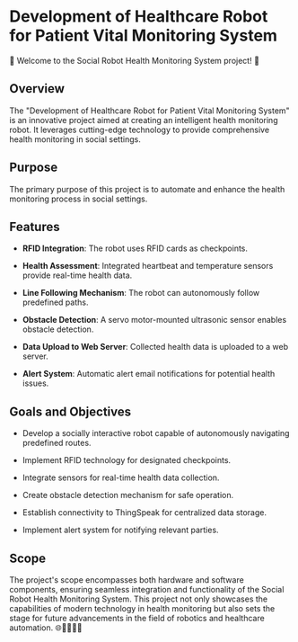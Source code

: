 # Development of Healthcare Robot for Patient Vital Monitoring System

🤖 Welcome to the Social Robot Health Monitoring System project! 🏥

## Overview

The "Development of Healthcare Robot for Patient Vital Monitoring System" is an innovative project aimed at creating an intelligent health monitoring robot. It leverages cutting-edge technology to provide comprehensive health monitoring in social settings.

## Purpose

The primary purpose of this project is to automate and enhance the health monitoring process in social settings.

## Features

- **RFID Integration**: The robot uses RFID cards as checkpoints.
  
- **Health Assessment**: Integrated heartbeat and temperature sensors provide real-time health data.

- **Line Following Mechanism**: The robot can autonomously follow predefined paths.

- **Obstacle Detection**: A servo motor-mounted ultrasonic sensor enables obstacle detection.

- **Data Upload to Web Server**: Collected health data is uploaded to a web server.

- **Alert System**: Automatic alert email notifications for potential health issues.

## Goals and Objectives

- Develop a socially interactive robot capable of autonomously navigating predefined routes.
  
- Implement RFID technology for designated checkpoints.
  
- Integrate sensors for real-time health data collection.
  
- Create obstacle detection mechanism for safe operation.
  
- Establish connectivity to ThingSpeak for centralized data storage.
  
- Implement alert system for notifying relevant parties.

## Scope

The project's scope encompasses both hardware and software components, ensuring seamless integration and functionality of the Social Robot Health Monitoring System. This project not only showcases the capabilities of modern technology in health monitoring but also sets the stage for future advancements in the field of robotics and healthcare automation. 🌐👩‍⚕️👨‍⚕️
